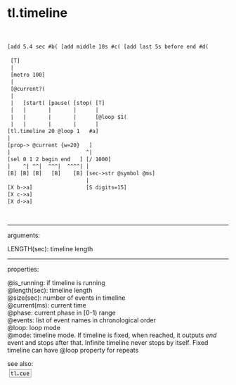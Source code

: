 # tl.timeline

```


[add 5.4 sec #b( [add middle 10s #c( [add last 5s before end #d(

 [T]
 |
 [metro 100]
 |
 [@current?(
 |
 |   [start( [pause( [stop( [T]
 |   |       |       |      |
 |   |       |       |      [@loop $1(
 |   |       |       |      |
[tl.timeline 20 @loop 1   #a]
|
[prop-> @current {w=20}   ]
|                        ^|
[sel 0 1 2 begin end   ] [/ 1000]
|    ^| ^^|  ^^^|  ^^^^| |
[B] [B] [B]   [B]    [B] [sec->str @symbol @ms]
                         |
[X b->a]                 [S digits=15]
[X c->a]
[X d->a]

            
```
---
arguments:

LENGTH(sec): timeline length<br>

---
properties:

@is_running: if
            timeline is running<br>
@length(sec): 
            timeline length<br>
@size(sec): number of
            events in timeline<br>
@current(ms): 
            current time<br>
@phase: current phase in [0-1) range<br>
@events: list of event names
            in chronological order<br>
@loop: loop mode<br>
@mode: timeline mode. If
            timeline is fixed, when reached, it outputs *end* event and stops after that. Infinite
            timeline never stops by itself. Fixed timeline can have @loop property for
            repeats<br>

see also:<br>
![tl.cue](img/object_tl.cue.png)
